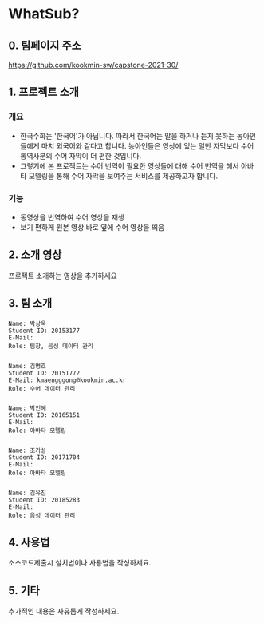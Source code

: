 # WhatSub?

## 0. 팀페이지 주소

https://github.com/kookmin-sw/capstone-2021-30/

## 1. 프로젝트 소개

### 개요

- 한국수화는 '한국어'가 아닙니다. 따라서 한국어는 말을 하거나 듣지 못하는 농아인들에게 마치 외국어와 같다고 합니다. 농아인들은 영상에 있는 일반 자막보다 수어 통역사분의 수어 자막이 더 편한 것입니다.
- 그렇기에 본 프로젝트는 수어 번역이 필요한 영상들에 대해 수어 번역을 해서 아바타 모델링을 통해 수어 자막을 보여주는 서비스를 제공하고자 합니다.

### 기능
- 동영상을 번역하여 수어 영상을 재생
- 보기 편하게 원본 영상 바로 옆에 수어 영상을 띄움

## 2. 소개 영상

프로젝트 소개하는 영상을 추가하세요

## 3. 팀 소개

    Name: 박상욱
    Student ID: 20153177
    E-Mail: 
    Role: 팀장, 음성 데이터 관리
###
    Name: 김명호
    Student ID: 20151772
    E-Mail: kmaengggong@kookmin.ac.kr
    Role: 수어 데이터 관리
###
    Name: 박인혜
    Student ID: 20165151
    E-Mail: 
    Role: 아바타 모델링
###
    Name: 조가성
    Student ID: 20171704
    E-Mail: 
    Role: 아바타 모델링
###
    Name: 김유진
    Student ID: 20185283
    E-Mail: 
    Role: 음성 데이터 관리

## 4. 사용법

소스코드제출시 설치법이나 사용법을 작성하세요.

## 5. 기타

추가적인 내용은 자유롭게 작성하세요.
